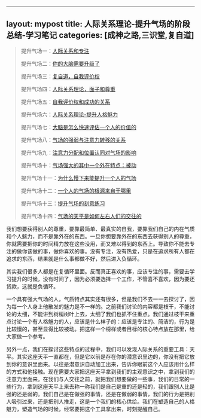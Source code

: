 
---
layout: mypost
title: 人际关系理论-提升气场的阶段总结-学习笔记
categories: [成神之路,三识堂,复自道]
---

> 提升气场一：[人际关系和专注](https://mp.weixin.qq.com/s?__biz=MzUzODU0NjMxNA==\&mid=2247484919\&idx=1\&sn=4b986856b773669c6c4b4613ddba641f\&chksm=fad75c12cda0d504a07084577dba2fd9ea8df8582856901906dbd1b4a360071a3eff78a287b0\&token=828977215\&lang=zh_CN\&scene=21#wechat_redirect)
>
> 提升气场二：[你的大脑需要升级了](https://www.zahui.top/posts/2024/09/21/BecomingaGod2.html)
>
> 提升气场三：[复自道，自我评价权](https://mp.weixin.qq.com/s?__biz=MzUzODU0NjMxNA==\&mid=2247484946\&idx=1\&sn=392e7cf5c7bb2a9a63cdafe6db18d25d\&chksm=fad75ff7cda0d6e11d657149b831201af8170e16295ac26d864fd852c74c0680ae581634d03b\&token=828977215\&lang=zh_CN\&scene=21#wechat_redirect)
>
> 提升气场四：[人际关系理论，面子和尊重](https://mp.weixin.qq.com/s?__biz=MzUzODU0NjMxNA==\&mid=2247484951\&idx=1\&sn=0aa0bb1c012e961ba3b8fb77f0a8a7b0\&chksm=fad75ff2cda0d6e4cf6cf7e32a9bda1cd2c3875666dfbd8f02a27f74fb3a91022de792d09672\&token=828977215\&lang=zh_CN\&scene=21#wechat_redirect)
>
> 提升气场五：[自我评价权和成功的关系](https://mp.weixin.qq.com/s?__biz=MzUzODU0NjMxNA==\&mid=2247484956\&idx=1\&sn=b10ac3a4afbc451062dd7b26efbe806e\&chksm=fad75ff9cda0d6efacde54dbb8c8622d32d641da4585e0b684ee3d2b32e91bd210d0c3e425e7\&token=828977215\&lang=zh_CN\&scene=21#wechat_redirect)
>
> 提升气场六：[人际关系理论-提升人格魅力](https://mp.weixin.qq.com/s?__biz=MzUzODU0NjMxNA==\&mid=2247484963\&idx=1\&sn=6fdec766f86bd904f562740579030032\&chksm=fad75fc6cda0d6d0f1e3392b9bf2c2ae902c3893679151f146b435d194624cfc0dc3297f2c82\&token=828977215\&lang=zh_CN\&scene=21#wechat_redirect)
>
> 提升气场七：[大脑是怎么快速评估一个人的价值的](https://mp.weixin.qq.com/s?__biz=MzUzODU0NjMxNA==\&mid=2247484969\&idx=1\&sn=5de443c66fc0df89e697b87b48d1ee25\&chksm=fad75fcccda0d6dafcaccd91a7891faa34c2deba6c4be8679ea346b7cae673819f525d4559db\&token=828977215\&lang=zh_CN\&scene=21#wechat_redirect)
>
> 提升气场八：[气场的强弱与注意力转移的关系](https://mp.weixin.qq.com/s?__biz=MzUzODU0NjMxNA==\&mid=2247484976\&idx=1\&sn=7b438d268852dae08aa92bc27d37f359\&chksm=fad75fd5cda0d6c3efd655b8b0cf11482c5c1d72e510cca2c80f0a1708a77f5a523c6d688224\&token=828977215\&lang=zh_CN\&scene=21#wechat_redirect)
>
> 提升气场九：[注意力分配和位置认同对气场的影响](https://mp.weixin.qq.com/s?__biz=MzUzODU0NjMxNA==\&mid=2247484988\&idx=1\&sn=f98071102acd55208ba76a6e71bd6cef\&chksm=fad75fd9cda0d6cfd748d3a83e949b073aca8fe2fcd98fb7abc88f7d3df5bbfa75baf19bbe5e\&token=828977215\&lang=zh_CN\&scene=21#wechat_redirect)
>
> 提升气场十：[气场强大的其中一个外在特点：被动](http://mp.weixin.qq.com/s?__biz=MzUzODU0NjMxNA==\&mid=2247484995\&idx=1\&sn=60d7b55b461a413c987cc255624fe255\&chksm=fad75fa6cda0d6b0639328bf95e5399e6a9d3144b06ddeda1a01e5d15c03576333bb6231f6ce\&scene=21#wechat_redirect)
>
> 提升气场十一：[为什么慢下来能提升一个人的气场](https://mp.weixin.qq.com/s/x316zW-833I68KN0gF3LQw?token=384971930\&lang=zh_CN)
>
> 提升气场十二：[一个人的气场的根源来自于哪里](https://mp.weixin.qq.com/s/QntFKSG5xRnk6i3ZWthfng?token=384971930\&lang=zh_CN)
>
> 提升气场十三：[提升气场的刻意练习](https://mp.weixin.qq.com/s/zQe5775k3Oyt_UVutKVemA?token=384971930\&lang=zh_CN)
>
> 提升气场十四：[气场的天平是如何左右人们的交往的](https://mp.weixin.qq.com/s/vxFVE5OjHFK6WTnZlxiMdQ?token=384971930\&lang=zh_CN)

我们想要获得别人的尊重，要靠最简单、最真实的自我，要靠我们自己的内在气质和个人魅力，而不是靠外在的东西。一旦你想要靠外在的东西去获得别人的尊重，你就需要把你的时间精力放在这些没用，而又难以得到的东西上。导致你不能去专注的做你该做的事，做你喜欢的事。没有专注，没有热爱，只是在追求所有人都在追求的东西，结果就是什么事都做不好，然后进入负循环。

其实我们很多人都是在复循环里面。反而真正喜欢的事，应该专注的事，需要去学习提升的时候，没有时间了，因为必须要选择一个工作，不管喜不喜欢，因为要还贷款，这就是负循环。

一个具有强大气场的人，气质特点其实还有很多，但是我们不去一一去探讨了，因为每一个人身上他散发的魅力是不一样的。之前我们讨论的内容都是枝干，不能讨论的太细，不能讲到树梢树叶上去，太细了我们也抓不住重点。我们通过枝干来重点讨论一个有人格魅力的人，应该是什么样子的：应该是专注的、简洁的，行为是比较慢的，甚至显得比较被动。把这样一个榜样或者目标的核心特点放在那里，给大家做一个参考。

另外一点，我们在探讨这些特点的过程中，我们可以发现人际关系的重要工具：天平。其实这座天平一直都在，但是它以前是存在你的潜意识里边的，你没有把它放到你的意识里面来。以往是潜意识自动加工出来，告诉你眼前这个人应该用什么样的方式和他接触。现在需要大家把这座天平拿到我们的主观意识之中，拿到我们的注意力里面来。在我们与人交往之前，就把我们想要做的一些事，我们的日常的一些行为，拿到这座天平上来去称一称我们是自己是重的还是轻的，我们跟别人比是强的还是弱的。我们自己是在做强的事情，还是在做弱的事情，我们的行为是把别人吸引过来，还是把别人推走，这是一个我们的核心供给。我们在塑造自己的人格魅力，塑造气场的时候，经常要把这个工具拿出来，时刻提醒自己。
